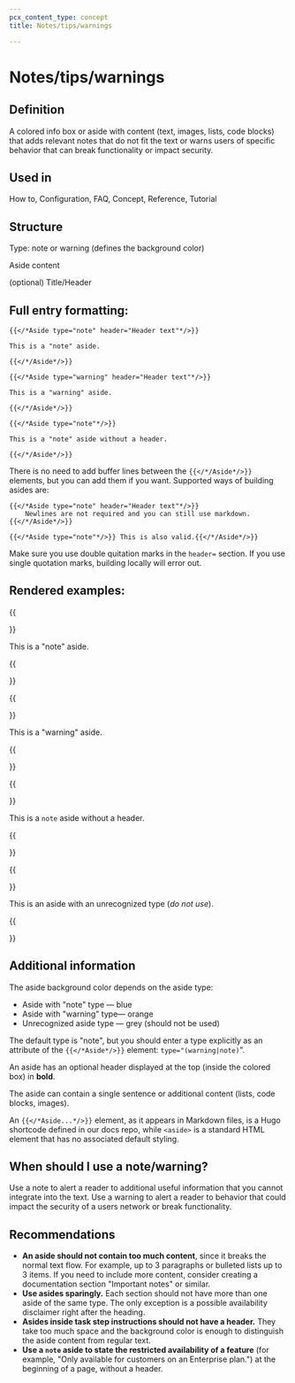 ```yaml
---
pcx_content_type: concept
title: Notes/tips/warnings

---
```


# Notes/tips/warnings

## Definition

A colored info box or aside with content (text, images, lists, code blocks) that adds relevant notes that do not fit the text or warns users of specific behavior that can break functionality or impact security.

## Used in

How to, Configuration, FAQ, Concept, Reference, Tutorial

## Structure

Type: note or warning (defines the background color)

Aside content

(optional) Title/Header

## Full entry formatting:

```
{{</*Aside type="note" header="Header text"*/>}} 

This is a "note" aside. 

{{</*/Aside*/>}}
```

```
{{</*Aside type="warning" header="Header text"*/>}} 

This is a "warning" aside. 

{{</*/Aside*/>}}
```

```
{{</*Aside type="note"*/>}} 

This is a "note" aside without a header.

{{</*/Aside*/>}}
```

There is no need to add buffer lines between the `{{</*/Aside*/>}}` elements, but you can add them if you want. Supported ways of building asides are:

```
{{</*Aside type="note" header="Header text"*/>}} 
    Newlines are not required and you can still use markdown.
{{</*/Aside*/>}}
```

```
{{</*Aside type="note"*/>}} This is also valid.{{</*/Aside*/>}}
```

Make sure you use double quitation marks in the `header=` section. If you use single quotation marks, building locally will error out.

## Rendered examples:

{{<Aside type="note" header="Header text">}}

This is a "note" aside.

{{</Aside>}}

{{<Aside type="warning" header="Header text">}}

This is a "warning" aside.

{{</Aside>}}

{{<Aside type="note">}}

This is a `note` aside without a header.

{{</Aside>}}

{{<Aside type="unrecognized">}}

This is an aside with an unrecognized type (*do not use*).

{{</Aside>}}

## Additional information

The aside background color depends on the aside type:

+ Aside with "note" type — blue
+ Aside with "warning" type— orange
+ Unrecognized aside type — grey (should not be used)

The default type is "note", but you should enter a type explicitly as an attribute of the `{{</*Aside*/>}}` element: `type="(warning|note)`".

An aside has an optional header displayed at the top (inside the colored box) in **bold**.

The aside can contain a single sentence or additional content (lists, code blocks, images).

An `{{</*Aside...*/>}}` element, as it appears in Markdown files, is a Hugo shortcode defined in our docs repo, while `<aside>` is a standard HTML element that has no associated default styling.

## When should I use a note/warning?

Use a note to alert a reader to additional useful information that you cannot integrate into the text.
Use a warning to alert a reader to behavior that could impact the security of a users network or break functionality.

## Recommendations

+ **An aside should not contain too much content**, since it breaks the normal text flow. For example, up to 3 paragraphs or bulleted lists up to 3 items. If you need to include more content, consider creating a documentation section "Important notes" or similar.
+ **Use asides sparingly.** Each section should not have more than one aside of the same type. The only exception is a possible availability disclaimer right after the heading.
+ **Asides inside task step instructions should not have a header.** They take too much space and the background color is enough to distinguish the aside content from regular text.
+ **Use a `note` aside to state the restricted availability of a feature** (for example, "Only available for customers on an Enterprise plan.") at the beginning of a page, without a header.
